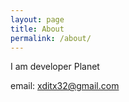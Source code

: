 ```yaml
---
layout: page
title: About
permalink: /about/
---
```


I am developer Planet

email: 
[xditx32@gmail.com](mailto:xditx32@gmail.com)
